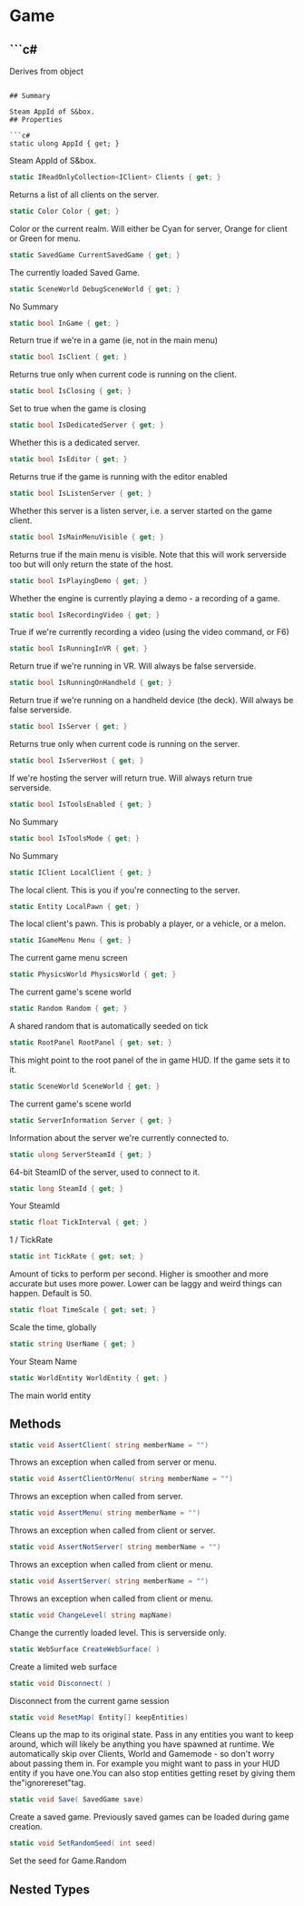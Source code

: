 # Game

## ```c#
Derives from object
```

## Summary

Steam AppId of S&box.
## Properties

```c#
static ulong AppId { get; } 
```
Steam AppId of S&box.
```c#
static IReadOnlyCollection<IClient> Clients { get; } 
```
Returns a list of all clients on the server.
```c#
static Color Color { get; } 
```
Color or the current realm. Will either be Cyan for server, Orange for client or Green for menu.
```c#
static SavedGame CurrentSavedGame { get; } 
```
The currently loaded Saved Game.
```c#
static SceneWorld DebugSceneWorld { get; } 
```
No Summary
```c#
static bool InGame { get; } 
```
Return true if we're in a game (ie, not in the main menu)
```c#
static bool IsClient { get; } 
```
Returns true only when current code is running on the client.
```c#
static bool IsClosing { get; } 
```
Set to true when the game is closing
```c#
static bool IsDedicatedServer { get; } 
```
Whether this is a dedicated server.
```c#
static bool IsEditor { get; } 
```
Returns true if the game is running with the editor enabled
```c#
static bool IsListenServer { get; } 
```
Whether this server is a listen server, i.e. a server started on the game client.
```c#
static bool IsMainMenuVisible { get; } 
```
Returns true if the main menu is visible. Note that this will work serverside too but will only
return the state of the host.
```c#
static bool IsPlayingDemo { get; } 
```
Whether the engine is currently playing a demo - a recording of a game.
```c#
static bool IsRecordingVideo { get; } 
```
True if we're currently recording a video (using the video command, or F6)
```c#
static bool IsRunningInVR { get; } 
```
Return true if we're running in VR. Will always be false serverside.
```c#
static bool IsRunningOnHandheld { get; } 
```
Return true if we're running on a handheld device (the deck). Will always be false serverside.
```c#
static bool IsServer { get; } 
```
Returns true only when current code is running on the server.
```c#
static bool IsServerHost { get; } 
```
If we're hosting the server will return true. Will always return true serverside.
```c#
static bool IsToolsEnabled { get; } 
```
No Summary
```c#
static bool IsToolsMode { get; } 
```
No Summary
```c#
static IClient LocalClient { get; } 
```
The local client. This is you if you're connecting to the server.
```c#
static Entity LocalPawn { get; } 
```
The local client's pawn. This is probably a player, or a vehicle, or a melon.
```c#
static IGameMenu Menu { get; } 
```
The current game menu screen
```c#
static PhysicsWorld PhysicsWorld { get; } 
```
The current game's scene world
```c#
static Random Random { get; } 
```
A shared random that is automatically seeded on tick
```c#
static RootPanel RootPanel { get; set; } 
```
This might point to the root panel of the in game HUD. If the game sets it to it.
```c#
static SceneWorld SceneWorld { get; } 
```
The current game's scene world
```c#
static ServerInformation Server { get; } 
```
Information about the server we're currently connected to.
```c#
static ulong ServerSteamId { get; } 
```
64-bit SteamID of the server, used to connect to it.
```c#
static long SteamId { get; } 
```
Your SteamId
```c#
static float TickInterval { get; } 
```
1 / TickRate
```c#
static int TickRate { get; set; } 
```
Amount of ticks to perform per second. Higher is smoother and more accurate but uses more
power. Lower can be laggy and weird things can happen. Default is 50.
```c#
static float TimeScale { get; set; } 
```
Scale the time, globally
```c#
static string UserName { get; } 
```
Your Steam Name
```c#
static WorldEntity WorldEntity { get; } 
```
The main world entity
## Methods

```c#
static void AssertClient( string memberName = "") 
```
Throws an exception when called from server or menu.
```c#
static void AssertClientOrMenu( string memberName = "") 
```
Throws an exception when called from server.
```c#
static void AssertMenu( string memberName = "") 
```
Throws an exception when called from client or server.
```c#
static void AssertNotServer( string memberName = "") 
```
Throws an exception when called from client or menu.
```c#
static void AssertServer( string memberName = "") 
```
Throws an exception when called from client or menu.
```c#
static void ChangeLevel( string mapName) 
```
Change the currently loaded level. This is serverside only.
```c#
static WebSurface CreateWebSurface( ) 
```
Create a limited web surface
```c#
static void Disconnect( ) 
```
Disconnect from the current game session
```c#
static void ResetMap( Entity[] keepEntities) 
```
Cleans up the map to its original state. Pass in any entities you want to keep around, which
will likely be anything you have spawned at runtime. We automatically skip over Clients, World
and Gamemode - so don't worry about passing them in. For example you might want to pass in your HUD entity
if you have one.You can also stop entities getting reset by giving them the"ignorereset"tag.
```c#
static void Save( SavedGame save) 
```
Create a saved game. Previously saved games can be loaded during game creation.
```c#
static void SetRandomSeed( int seed) 
```
Set the seed for Game.Random
## Nested Types

